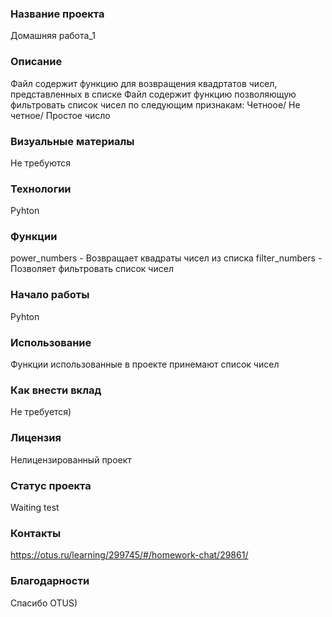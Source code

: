 ### Название проекта
Домашняя работа_1

### Описание
Файл содержит функцию для возвращения квадртатов чисел, представленных в списке
Файл содержит функцию позволяющую фильтровать список чисел по следующим признакам: Четноое/ Не четное/ Простое число 

### Визуальные материалы
Не требуются
### Технологии
Pyhton
### Функции
power_numbers - Возвращает квадраты чисел из списка
filter_numbers - Позволяет фильтровать список чисел 
### Начало работы
Pyhton
### Использование
Функции использованные в проекте принемают список чисел 
### Как внести вклад
Не требуется)
### Лицензия
Нелицензированный проект 
### Статус проекта
Waiting test
### Контакты
https://otus.ru/learning/299745/#/homework-chat/29861/
### Благодарности
Спасибо OTUS)
